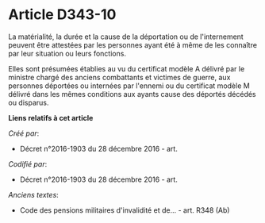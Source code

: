 # Article D343-10

La matérialité, la durée et la cause de la déportation ou de l'internement peuvent être attestées par les personnes ayant été
à même de les connaître par leur situation ou leurs fonctions.

Elles sont présumées établies au vu du certificat modèle A délivré par le ministre chargé des anciens combattants et victimes
de guerre, aux personnes déportées ou internées par l'ennemi ou du certificat modèle M délivré dans les mêmes conditions aux
ayants cause des déportés décédés ou disparus.

**Liens relatifs à cet article**

_Créé par_:

  - Décret n°2016-1903 du 28 décembre 2016 - art.

_Codifié par_:

  - Décret n°2016-1903 du 28 décembre 2016 - art.

_Anciens textes_:

  - Code des pensions militaires d'invalidité et de... - art. R348 (Ab)
